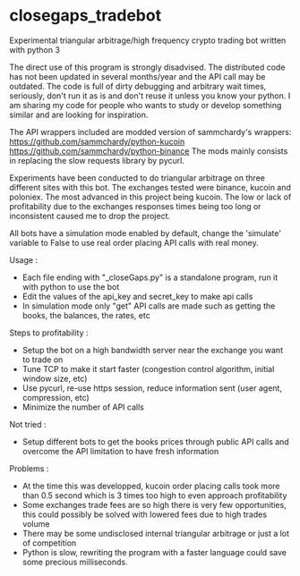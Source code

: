 # closegaps_tradebot
Experimental triangular arbitrage/high frequency crypto trading bot written with python 3

The direct use of this program is strongly disadvised.
The distributed code has not been updated in several months/year and the API call may be outdated.
The code is full of dirty debugging and arbitrary wait times, seriously, don't run it as is and don't reuse it unless you know your python.
I am sharing my code for people who wants to study or develop something similar and are looking for inspiration.

The API wrappers included are modded version of sammchardy's wrappers: 
https://github.com/sammchardy/python-kucoin
https://github.com/sammchardy/python-binance
The mods mainly consists in replacing the slow requests library by pycurl.

Experiments have been conducted to do triangular arbitrage on three different sites with this bot.
The exchanges tested were binance, kucoin and poloniex. The most advanced in this project being kucoin.
The low or lack of profitability due to the exchanges responses times being too long or inconsistent caused me to drop the project. 

All bots have a simulation mode enabled by default, change the 'simulate' variable to False to use real order placing API calls with real money.

Usage :
- Each file ending with "_closeGaps.py" is a standalone program, run it with python to use the bot 
- Edit the values of the api_key and secret_key to make api calls
- In simulation mode only "get" API calls are made such as getting the books, the balances, the rates, etc

Steps to profitability :
- Setup the bot on a high bandwidth server near the exchange you want to trade on
- Tune TCP to make it start faster (congestion control algorithm, initial window size, etc)
- Use pycurl, re-use https session, reduce information sent (user agent, compression, etc)
- Minimize the number of API calls 

Not tried :
- Setup different bots to get the books prices through public API calls and overcome the API limitation to have fresh information

Problems :
- At the time this was developped, kucoin order placing calls took more than 0.5 second which is 3 times too high to even approach profitability
- Some exchanges trade fees are so high there is very few opportunities, this could possibly be solved with lowered fees due to high trades volume
- There may be some undisclosed internal triangular arbitrage or just a lot of competition
- Python is slow, rewriting the program with a faster language could save some precious milliseconds.



